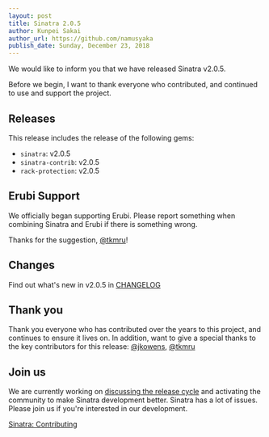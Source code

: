 ```yaml
---
layout: post
title: Sinatra 2.0.5
author: Kunpei Sakai
author_url: https://github.com/namusyaka
publish_date: Sunday, December 23, 2018
---
```


We would like to inform you that we have released Sinatra v2.0.5.

Before we begin, I want to thank everyone who contributed, and continued to use and support the project.

## Releases

This release includes the release of the following gems:

* `sinatra`: v2.0.5
* `sinatra-contrib`: v2.0.5
* `rack-protection`: v2.0.5

## Erubi Support

We officially began supporting Erubi.
Please report something when combining Sinatra and Erubi if there is something wrong.

Thanks for the suggestion, <a href="https://github.com/tkmru">@tkmru</a>!

## Changes

Find out what's new in v2.0.5 in [CHANGELOG](https://github.com/sinatra/sinatra/blob/v2.0.5/CHANGELOG.md)

## Thank you

Thank you everyone who has contributed over the years to this project, and continues to ensure it lives on.
In addition, want to give a special thanks to the key contributors for this release: <a href="https://github.com/jkowens">@jkowens</a>, <a href="https://github.com/tkmru">@tkmru</a>

## Join us

We are currently working on [discussing the release cycle](https://github.com/sinatra/sinatra.github.com/pull/241) and activating the community to make Sinatra development better.
Sinatra has a lot of issues. Please join us if you're interested in our development.

[Sinatra: Contributing](https://sinatrarb.com/contributing.html)

